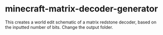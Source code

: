 # minecraft-matrix-decoder-generator
This creates a world edit schematic of a matrix redstone decoder, based on the inputted number of bits. Change the output folder.
